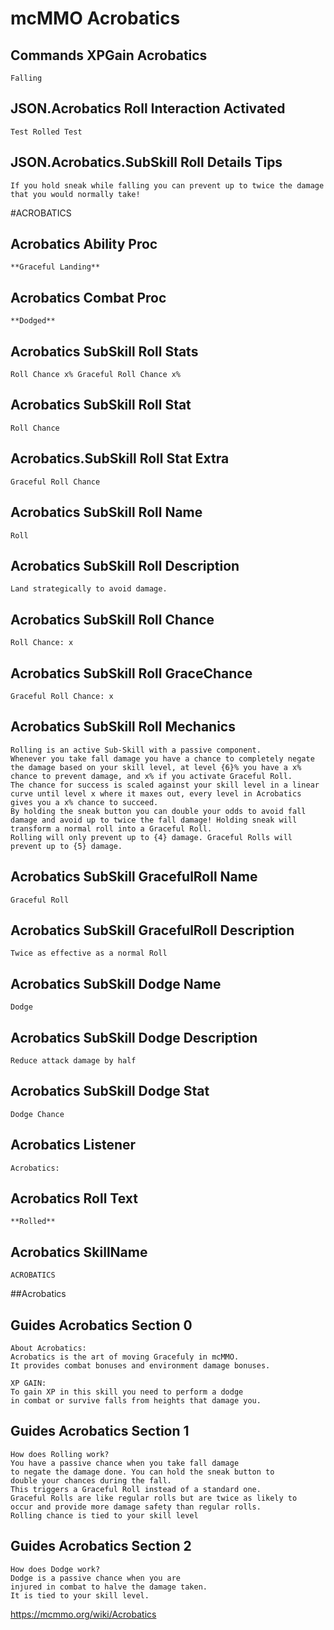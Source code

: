 # mcMMO Acrobatics

## Commands XPGain Acrobatics

```
Falling
```



## JSON.Acrobatics Roll Interaction Activated

```
Test Rolled Test
```

## JSON.Acrobatics.SubSkill Roll Details Tips

```
If you hold sneak while falling you can prevent up to twice the damage that you would normally take!
```


#ACROBATICS
## Acrobatics Ability Proc

```
**Graceful Landing**
```

## Acrobatics Combat Proc

```
**Dodged**
```

## Acrobatics SubSkill Roll Stats

```
Roll Chance x% Graceful Roll Chance x%
```

## Acrobatics SubSkill Roll Stat

```
Roll Chance
```

## Acrobatics.SubSkill Roll Stat Extra

```
Graceful Roll Chance
```

## Acrobatics SubSkill Roll Name

```
Roll
```

## Acrobatics SubSkill Roll Description

```
Land strategically to avoid damage.
```

## Acrobatics SubSkill Roll Chance

```
Roll Chance: x
```

## Acrobatics SubSkill Roll GraceChance

```
Graceful Roll Chance: x
```

## Acrobatics SubSkill Roll Mechanics

```
Rolling is an active Sub-Skill with a passive component.
Whenever you take fall damage you have a chance to completely negate the damage based on your skill level, at level {6}% you have a x% chance to prevent damage, and x% if you activate Graceful Roll.
The chance for success is scaled against your skill level in a linear curve until level x where it maxes out, every level in Acrobatics gives you a x% chance to succeed.
By holding the sneak button you can double your odds to avoid fall damage and avoid up to twice the fall damage! Holding sneak will transform a normal roll into a Graceful Roll.
Rolling will only prevent up to {4} damage. Graceful Rolls will prevent up to {5} damage.
```

## Acrobatics SubSkill GracefulRoll Name

```
Graceful Roll
```

## Acrobatics SubSkill GracefulRoll Description

```
Twice as effective as a normal Roll
```

## Acrobatics SubSkill Dodge Name

```
Dodge
```

## Acrobatics SubSkill Dodge Description

```
Reduce attack damage by half
```

## Acrobatics SubSkill Dodge Stat

```
Dodge Chance
```

## Acrobatics Listener

```
Acrobatics:
```

## Acrobatics Roll Text

```
**Rolled**
```

## Acrobatics SkillName

```
ACROBATICS
```


##Acrobatics
## Guides Acrobatics Section 0

```
About Acrobatics:
Acrobatics is the art of moving Gracefuly in mcMMO.
It provides combat bonuses and environment damage bonuses.

XP GAIN:
To gain XP in this skill you need to perform a dodge
in combat or survive falls from heights that damage you.
```

## Guides Acrobatics Section 1

```
How does Rolling work?
You have a passive chance when you take fall damage
to negate the damage done. You can hold the sneak button to
double your chances during the fall.
This triggers a Graceful Roll instead of a standard one.
Graceful Rolls are like regular rolls but are twice as likely to
occur and provide more damage safety than regular rolls.
Rolling chance is tied to your skill level
```

## Guides Acrobatics Section 2

```
How does Dodge work?
Dodge is a passive chance when you are
injured in combat to halve the damage taken.
It is tied to your skill level.
```


https://mcmmo.org/wiki/Acrobatics
